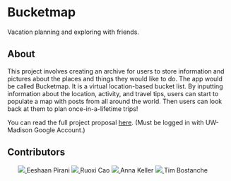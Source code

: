 # Bucketmap
Vacation planning and exploring with friends.

## About
This project involves creating an archive for users to store information and pictures about the places and things they would like to do. The app would be called Bucketmap. It is a virtual location-based bucket list. By inputting information about the location, activity, and travel tips, users can start to populate a map with posts from all around the world. Then users can look back at them to plan once-in-a-lifetime trips! 

You can read the full project proposal [here](https://docs.google.com/document/d/1ySZp9mzTy1O5z2HsEgPHzzFaUhzUveCS5J6Z98AHl2E/edit?usp=sharing). (Must be logged in with UW-Madison Google Account.)

## Contributors
<ul>
  <a title="Eeshaan Pirani" href="https://github.com/eeshaan">
    <img src="https://github.com/eeshaan.png?size=50">
  </a>
  Eeshaan Pirani
  <a title="Ruoxi Cao" href="https://github.com/rosie-123">
    <img src="https://github.com/rosie-123.png?size=50">
  </a>
  Ruoxi Cao
  <a title="Anna Keller" href="https://github.com/akeller5">
    <img src="https://github.com/akeller5.png?size=50">
  </a>
  Anna Keller
  <a title="Tim Bostanche" href="https://github.com/tbostanche">
    <img src="https://github.com/tbostanche.png?size=50">
  </a>
  Tim Bostanche
</ul>
